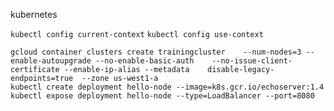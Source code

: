 kubernetes

`kubectl config current-context`
`kubectl config use-context`

```
gcloud container clusters create trainingcluster    --num-nodes=3 --enable-autoupgrade --no-enable-basic-auth    --no-issue-client-certificate --enable-ip-alias --metadata    disable-legacy-endpoints=true  --zone us-west1-a
kubectl create deployment hello-node --image=k8s.gcr.io/echoserver:1.4
kubectl expose deployment hello-node --type=LoadBalancer --port=8080
```